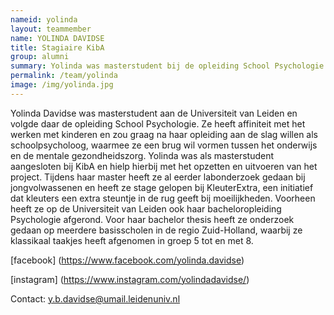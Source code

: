 ```yaml
---
nameid: yolinda
layout: teammember
name: YOLINDA DAVIDSE
title: Stagiaire KibA
group: alumni
summary: Yolinda was masterstudent bij de opleiding School Psychologie aan de Universiteit Leiden en liep stage bij het KibA project.
permalink: /team/yolinda
image: /img/yolinda.jpg
---
```


Yolinda Davidse was masterstudent aan de Universiteit van Leiden en volgde daar de opleiding School Psychologie. Ze heeft affiniteit met het werken met kinderen en zou graag na haar opleiding aan de slag willen als schoolpsycholoog, waarmee ze een brug wil vormen tussen het onderwijs en de mentale gezondheidszorg. Yolinda was als masterstudent aangesloten bij KibA en hielp hierbij met het opzetten en uitvoeren van het project. Tijdens haar master heeft ze al eerder labonderzoek gedaan bij jongvolwassenen en heeft ze stage gelopen bij KleuterExtra, een initiatief dat kleuters een extra steuntje in de rug geeft bij moeilijkheden.
Voorheen heeft ze op de Universiteit van Leiden ook haar bacheloropleiding Psychologie afgerond. Voor haar bachelor thesis heeft ze onderzoek gedaan op meerdere basisscholen in de regio Zuid-Holland, waarbij ze klassikaal taakjes heeft afgenomen in groep 5 tot en met 8.

[facebook] (https://www.facebook.com/yolinda.davidse)

[instagram] (https://www.instagram.com/yolindadavidse/)

Contact: y.b.davidse@umail.leidenuniv.nl

